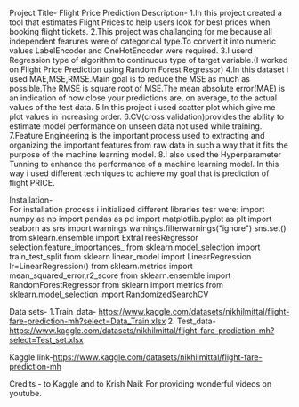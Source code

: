 Project Title-
        Flight Price Prediction
Description-
         1.In this project created a tool that estimates Flight Prices to help users look for best prices when booking flight tickets.
         2.This project was challanging for me because all independent fearures were of categorical type.To convert it into numeric values LabelEncoder and OneHotEncoder             were required.
         3.I userd Regression type of algorithm to continuous type of target variable.(I worked on Flight Price Prediction using Random Forest Regressor)
         4.In this dataset i used MAE,MSE,RMSE.Main goal is to reduce the MSE as much as possible.The RMSE is square root of MSE.The mean absolute error(MAE) is an                  indication of how close your predictions are, on average, to the actual values of the test data.
         5.In this project i used scatter plot which give me plot values in increasing order.
         6.CV(cross validation)provides the ability to estimate model performance on unseen data not used while training.
         7.Feature Engineering is the important process used to extracting and organizing the important features from raw data in such a way that it fits the purpose              of the machine learning model.
         8.I also used the Hyperparameter Tunning to  enhance the performance of a machine learning model.
               In this way i used different techniques to achieve my goal that is prediction of flight PRICE.
               
 Installation-  
         For installation process i initialized different libraries tesr were:
                import numpy as np
                import pandas as pd
                import matplotlib.pyplot as plt
                import seaborn as sns
                import warnings
                warnings.filterwarnings("ignore")
                sns.set()
                from sklearn.ensemble import ExtraTreesRegressor
                selection.feature_importances_
                from sklearn.model_selection import train_test_split
                from sklearn.linear_model import LinearRegression
                lr=LinearRegression()
                from sklearn.metrics import mean_squared_error,r2_score
                from sklearn.ensemble import RandomForestRegressor
                from sklearn import metrics
                from sklearn.model_selection import RandomizedSearchCV
                
 Data sets- 
          1.Train_data- https://www.kaggle.com/datasets/nikhilmittal/flight-fare-prediction-mh?select=Data_Train.xlsx 
          2. Test_data- https://www.kaggle.com/datasets/nikhilmittal/flight-fare-prediction-mh?select=Test_set.xlsx           
                
 Kaggle link-https://www.kaggle.com/datasets/nikhilmittal/flight-fare-prediction-mh           
                
 Credits -
          to Kaggle and to Krish Naik For providing wonderful videos on youtube.
